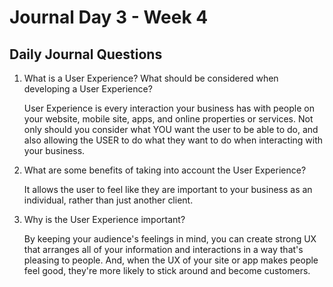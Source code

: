 # Journal Day 3 - Week 4

## Daily Journal Questions

1. What is a User Experience? What should be considered when developing a User Experience?

    User Experience is every interaction your business has with people on your website, mobile site, apps, and online properties or services. Not only should you consider what YOU want the user to be able to do, and also allowing the USER to do what they want to do when interacting with your business.

2. What are some benefits of taking into account the User Experience?

    It allows the user to feel like they are important to your business as an individual, rather than just another client.

3. Why is the User Experience important?

    By keeping your audience's feelings in mind, you can create strong UX that arranges all of your information and interactions in a way that's pleasing to people. And, when the UX of your site or app makes people feel good, they're more likely to stick around and become customers.

